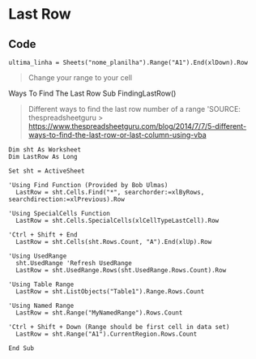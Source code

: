 # Last Row

## Code
```vba
ultima_linha = Sheets("nome_planilha").Range("A1").End(xlDown).Row
```
> Change your range to your cell


Ways To Find The Last Row
Sub FindingLastRow()

> Different ways to find the last row number of a range   'SOURCE: thespreadsheetguru >  https://www.thespreadsheetguru.com/blog/2014/7/7/5-different-ways-to-find-the-last-row-or-last-column-using-vba

```
Dim sht As Worksheet
Dim LastRow As Long

Set sht = ActiveSheet

'Using Find Function (Provided by Bob Ulmas)
  LastRow = sht.Cells.Find("*", searchorder:=xlByRows, searchdirection:=xlPrevious).Row

'Using SpecialCells Function
  LastRow = sht.Cells.SpecialCells(xlCellTypeLastCell).Row

'Ctrl + Shift + End
  LastRow = sht.Cells(sht.Rows.Count, "A").End(xlUp).Row

'Using UsedRange
  sht.UsedRange 'Refresh UsedRange
  LastRow = sht.UsedRange.Rows(sht.UsedRange.Rows.Count).Row

'Using Table Range
  LastRow = sht.ListObjects("Table1").Range.Rows.Count

'Using Named Range
  LastRow = sht.Range("MyNamedRange").Rows.Count

'Ctrl + Shift + Down (Range should be first cell in data set)
  LastRow = sht.Range("A1").CurrentRegion.Rows.Count

End Sub

```
